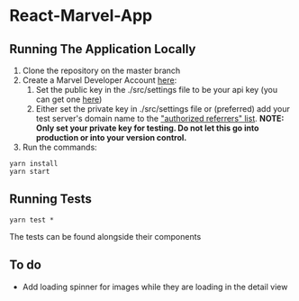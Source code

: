 # React-Marvel-App

## Running The Application Locally
1. Clone the repository on the master branch
2. Create a Marvel Developer Account [here](https://developer.marvel.com/account):
	1. Set the public key in the ./src/settings file to be your api key (you can get one [here](https://developer.marvel.com/account))
	2. Either set the private key in ./src/settings file or (preferred) add your test server's domain name to the ["authorized referrers" list](https://developer.marvel.com/account). 
	**NOTE: Only set your private key for testing. Do not let this go into production or into your version control.**
4. Run the commands: 

```
yarn install
yarn start
```

## Running Tests

```
yarn test *
```

The tests can be found alongside their components

## To do

* Add loading spinner for images while they are loading in the detail view
